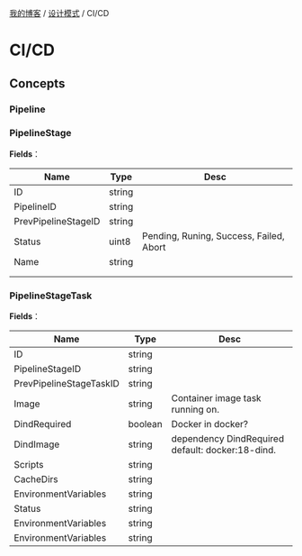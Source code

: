 [我的博客](../_index.md) / [设计模式](_index.md) / CI/CD

# CI/CD

## Concepts

### Pipeline

### PipelineStage

**Fields**：

| Name                | Type   | Desc                                    |
| ------------------- | ------ | --------------------------------------- |
| ID                  | string |                                         |
| PipelineID          | string |                                         |
| PrevPipelineStageID | string |                                         |
| Status              | uint8  | Pending, Runing, Success, Failed, Abort |
| Name                | string |                                         |
|                     |        |                                         |
|                     |        |                                         |

### PipelineStageTask

**Fields**：

| Name                    | Type    | Desc                                             |
| ----------------------- | ------- | ------------------------------------------------ |
| ID                      | string  |                                                  |
| PipelineStageID         | string  |                                                  |
| PrevPipelineStageTaskID | string  |                                                  |
| Image                   | string  | Container image task running on.                 |
| DindRequired            | boolean | Docker in docker?                                |
| DindImage               | string  | dependency DindRequired default: docker:18-dind. |
| Scripts                 | string  |                                                  |
| CacheDirs               | string  |                                                  |
| EnvironmentVariables    | string  |                                                  |
| Status                  | string  |                                                  |
| EnvironmentVariables    | string  |                                                  |
| EnvironmentVariables    | string  |                                                  |
